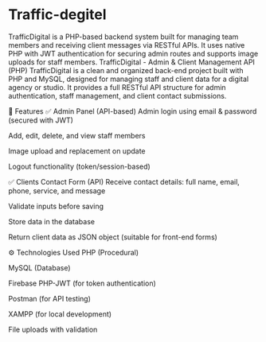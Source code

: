 # Traffic-degitel
TrafficDigital is a PHP-based backend system built for managing team members and receiving client messages via RESTful APIs. It uses native PHP with JWT authentication for securing admin routes and supports image uploads for staff members.
TrafficDigital - Admin & Client Management API (PHP)
TrafficDigital is a clean and organized back-end project built with PHP and MySQL, designed for managing staff and client data for a digital agency or studio.
It provides a full RESTful API structure for admin authentication, staff management, and client contact submissions.

🚀 Features
✅ Admin Panel (API-based)
Admin login using email & password (secured with JWT)

Add, edit, delete, and view staff members

Image upload and replacement on update

Logout functionality (token/session-based)

✅ Clients Contact Form (API)
Receive contact details: full name, email, phone, service, and message

Validate inputs before saving

Store data in the database

Return client data as JSON object (suitable for front-end forms)

⚙️ Technologies Used
PHP (Procedural)

MySQL (Database)

Firebase PHP-JWT (for token authentication)

Postman (for API testing)

XAMPP (for local development)

File uploads with validation

